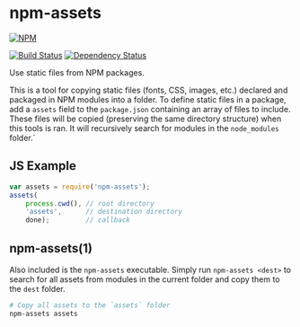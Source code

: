 # npm-assets

[![NPM](https://nodei.co/npm/npm-assets.png?compact=true)](https://nodei.co/npm/npm-assets/)

[![Build Status](https://drone.io/github.com/conradz/npm-assets/status.png)](https://drone.io/github.com/conradz/npm-assets/latest)
[![Dependency Status](https://david-dm.org/conradz/npm-assets.png)](https://david-dm.org/conradz/npm-assets)

Use static files from NPM packages.

This is a tool for copying static files (fonts, CSS, images, etc.) declared and
packaged in NPM modules into a folder. To define static files in a package, add
a `assets` field to the `package.json` containing an array of files to include.
These files will be copied (preserving the same directory structure) when this
tools is ran. It will recursively search for modules in the `node_modules`
folder.`

## JS Example

```js
var assets = require('npm-assets');
assets(
    process.cwd(), // root directory
    'assets',      // destination directory
    done);         // callback
```

## npm-assets(1)

Also included is the `npm-assets` executable. Simply run `npm-assets <dest>` to
search for all assets from modules in the current folder and copy them to the
`dest` folder.

```sh
# Copy all assets to the `assets` folder
npm-assets assets
```
